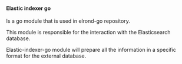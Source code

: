 #### Elastic indexer go


Is a go module that is used in elrond-go repository.

This module is responsible for the interaction with the Elasticsearch database.

Elastic-indexer-go module will prepare all the information in a specific format for the external database.